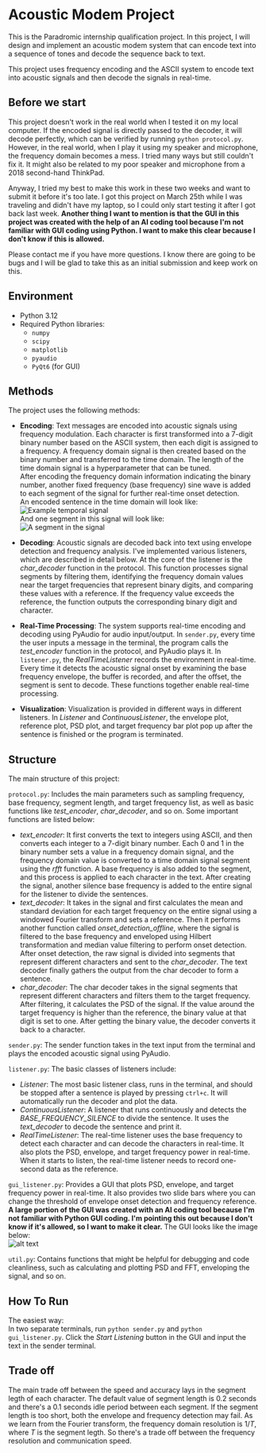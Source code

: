 # Acoustic Modem Project

This is the Paradromic internship qualification project. In this project, I will design and implement an acoustic modem system that can encode text into a sequence of tones and decode the sequence back to text.  

This project uses frequency encoding and the ASCII system to encode text into acoustic signals and then decode the signals in real-time.  

## Before we start
This project doesn't work in the real world when I tested it on my local computer. If the encoded signal is directly passed to the decoder, it will decode perfectly, which can be verified by running `python protocol.py`. However, in the real world, when I play it using my speaker and microphone, the frequency domain becomes a mess. I tried many ways but still couldn't fix it. It might also be related to my poor speaker and microphone from a 2018 second-hand ThinkPad.

Anyway, I tried my best to make this work in these two weeks and want to submit it before it's too late. I got this project on March 25th while I was traveling and didn't have my laptop, so I could only start testing it after I got back last week. **Another thing I want to mention is that the GUI in this project was created with the help of an AI coding tool because I'm not familiar with GUI coding using Python. I want to make this clear because I don't know if this is allowed.**

Please contact me if you have more questions. I know there are going to be bugs and I will be glad to take this as an initial submission and keep work on this.

## Environment
- Python 3.12
- Required Python libraries:  
   - `numpy`
   - `scipy`
   - `matplotlib`
   - `pyaudio`
   - `PyQt6` (for GUI)

## Methods
The project uses the following methods:  

- **Encoding**: Text messages are encoded into acoustic signals using frequency modulation. Each character is first transformed into a 7-digit binary number based on the ASCII system, then each digit is assigned to a frequency. A frequency domain signal is then created based on the binary number and transferred to the time domain. The length of the time domain signal is a hyperparameter that can be tuned.  
After encoding the frequency domain information indicating the binary number, another fixed frequency (base frequency) sine wave is added to each segment of the signal for further real-time onset detection.  
An encoded sentence in the time domain will look like:  
![Example temporal signal](image.png)  
And one segment in this signal will look like:  
![A segment in the signal](image-1.png)

- **Decoding**: Acoustic signals are decoded back into text using envelope detection and frequency analysis. I've implemented various listeners, which are described in detail below. At the core of the listener is the *char_decoder* function in the protocol. This function processes signal segments by filtering them, identifying the frequency domain values near the target frequencies that represent binary digits, and comparing these values with a reference. If the frequency value exceeds the reference, the function outputs the corresponding binary digit and character.

- **Real-Time Processing**: The system supports real-time encoding and decoding using PyAudio for audio input/output. In `sender.py`, every time the user inputs a message in the terminal, the program calls the *test_encoder* function in the protocol, and PyAudio plays it. In `listener.py`, the *RealTimeListener* records the environment in real-time. Every time it detects the acoustic signal onset by examining the base frequency envelope, the buffer is recorded, and after the offset, the segment is sent to decode. These functions together enable real-time processing.

- **Visualization**: Visualization is provided in different ways in different listeners. In *Listener* and *ContinuousListener*, the envelope plot, reference plot, PSD plot, and target frequency bar plot pop up after the sentence is finished or the program is terminated.

## Structure

The main structure of this project:

`protocol.py`: Includes the main parameters such as sampling frequency, base frequency, segment length, and target frequency list, as well as basic functions like *test_encoder*, *char_decoder*, and so on. Some important functions are listed below:
- *text_encoder*: It first converts the text to integers using ASCII, and then converts each integer to a 7-digit binary number. Each 0 and 1 in the binary number sets a value in a frequency domain signal, and the frequency domain value is converted to a time domain signal segment using the *rfft* function. A base frequency is also added to the segment, and this process is applied to each character in the text. After creating the signal, another silence base frequency is added to the entire signal for the listener to divide the sentences.
- *text_decoder*: It takes in the signal and first calculates the mean and standard deviation for each target frequency on the entire signal using a windowed Fourier transform and sets a reference. Then it performs another function called *onset_detection_offline*, where the signal is filtered to the base frequency and enveloped using Hilbert transformation and median value filtering to perform onset detection. After onset detection, the raw signal is divided into segments that represent different characters and sent to the *char_decoder*. The text decoder finally gathers the output from the char decoder to form a sentence.
- *char_decoder*: The char decoder takes in the signal segments that represent different characters and filters them to the target frequency. After filtering, it calculates the PSD of the signal. If the value around the target frequency is higher than the reference, the binary value at that digit is set to one. After getting the binary value, the decoder converts it back to a character.

`sender.py`: The sender function takes in the text input from the terminal and plays the encoded acoustic signal using PyAudio.  

`listener.py`: The basic classes of listeners include:
- *Listener*: The most basic listener class, runs in the terminal, and should be stopped after a sentence is played by pressing `ctrl+c`. It will automatically run the decoder and plot the data.
- *ContinuousListener*: A listener that runs continuously and detects the *BASE_FREQUENCY_SILENCE* to divide the sentence. It uses the *text_decoder* to decode the sentence and print it.
- *RealTimeListener*: The real-time listener uses the base frequency to detect each character and can decode the characters in real-time. It also plots the PSD, envelope, and target frequency power in real-time. When it starts to listen, the real-time listener needs to record one-second data as the reference.

`gui_listener.py`: Provides a GUI that plots PSD, envelope, and target frequency power in real-time. It also provides two slide bars where you can change the threshold of envelope onset detection and frequency reference. **A large portion of the GUI was created with an AI coding tool because I'm not familiar with Python GUI coding. I'm pointing this out because I don't know if it's allowed, so I want to make it clear.** The GUI looks like the image below:  
![alt text](image-2.png)

`util.py`: Contains functions that might be helpful for debugging and code cleanliness, such as calculating and plotting PSD and FFT, enveloping the signal, and so on.

## How To Run
The easiest way:  
In two separate terminals, run `python sender.py` and `python gui_listener.py`. Click the *Start Listening* button in the GUI and input the text in the sender terminal.


## Trade off
The main trade off between the speed and accuracy lays in the segment legth of each character. The default value of segment length is 0.2 seconds and there's a 0.1 seconds idle period between each segment. If the segment length is too short, both the envelope and frequency detection may fail. As we learn from the Fourier transform, the frequency domain resolution is $1/T$, where $T$ is the segment legth. So there's a trade off between the frequency resolution and communication speed.
